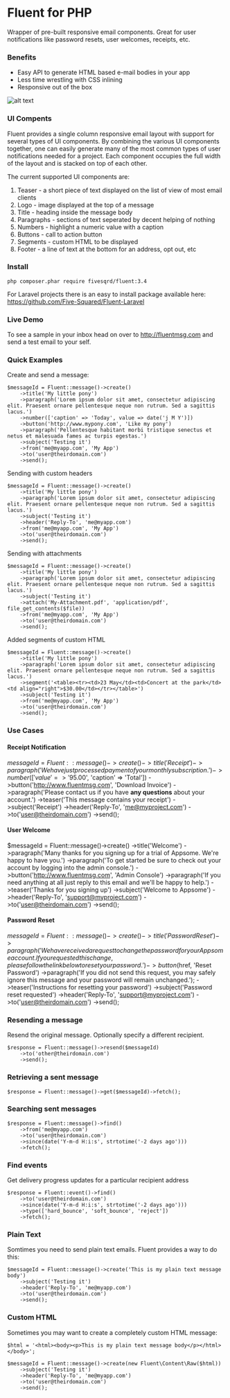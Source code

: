Fluent for PHP
============
Wrapper of pre-built responsive email components. Great for user notifications like password resets, user welcomes, receipts, etc.

### Benefits ###
- Easy API to generate HTML based e-mail bodies in your app
- Less time wrestling with CSS inlining
- Responsive out of the box

![alt text](http://fluentmsg.com/img/Responsive-Email-On-Apple-Devices.png "Responsive e-mail layout")

### UI Compents ###
Fluent provides a single column responsive email layout with support for several types of UI components. By combining the various UI components together, one can easily generate many of the most common types of user notifications needed for a project. Each component occupies the full width of the layout and is stacked on top of each other. 

The current supported UI components are:
1. Teaser - a short piece of text displayed on the list of view of most email clients
2. Logo - image displayed at the top of a message
3. Title - heading inside the message body
4. Paragraphs - sections of text seperated by decent helping of nothing
5. Numbers - highlight a numeric value with a caption
6. Buttons - call to action button
7. Segments - custom HTML to be displayed
8. Footer - a line of text at the bottom for an address, opt out, etc


### Install ###
```
php composer.phar require fivesqrd/fluent:3.4
```

For Laravel projects there is an easy to install package available here: https://github.com/Five-Squared/Fluent-Laravel

### Live Demo ###

To see a sample in your inbox head on over to http://fluentmsg.com and send a test email to your self.

### Quick Examples ###
Create and send a message:
```
$messageId = Fluent::message()->create()
    ->title('My little pony')
    ->paragraph('Lorem ipsum dolor sit amet, consectetur adipiscing elit. Praesent ornare pellentesque neque non rutrum. Sed a sagittis lacus.')
    ->number(['caption' => 'Today', value => date('j M Y')])
    ->button('http://www.mypony.com', 'Like my pony')
    ->paragraph('Pellentesque habitant morbi tristique senectus et netus et malesuada fames ac turpis egestas.')
    ->subject('Testing it')
    ->from('me@myapp.com', 'My App')
    ->to('user@theirdomain.com')
    ->send();
```

Sending with custom headers
```
$messageId = Fluent::message()->create()
    ->title('My little pony')
    ->paragraph('Lorem ipsum dolor sit amet, consectetur adipiscing elit. Praesent ornare pellentesque neque non rutrum. Sed a sagittis lacus.')
    ->subject('Testing it')
    ->header('Reply-To', 'me@myapp.com')
    ->from('me@myapp.com', 'My App')
    ->to('user@theirdomain.com')
    ->send();
```


Sending with attachments
```
$messageId = Fluent::message()->create()
    ->title('My little pony')
    ->paragraph('Lorem ipsum dolor sit amet, consectetur adipiscing elit. Praesent ornare pellentesque neque non rutrum. Sed a sagittis lacus.')
    ->subject('Testing it')
    ->attach('My-Attachment.pdf', 'application/pdf', file_get_contents($file))
    ->from('me@myapp.com', 'My App')
    ->to('user@theirdomain.com')
    ->send();
```

Added segments of custom HTML
```
$messageId = Fluent::message()->create()
    ->title('My little pony')
    ->paragraph('Lorem ipsum dolor sit amet, consectetur adipiscing elit. Praesent ornare pellentesque neque non rutrum. Sed a sagittis lacus.')
    ->segment('<table><tr><td>23 May</td><td>Concert at the park</td><td align="right">$30.00</td></tr></table>')
    ->subject('Testing it')
    ->from('me@myapp.com', 'My App')
    ->to('user@theirdomain.com')
    ->send();
```

### Use Cases ###

#### Receipt Notification ####

$messageId = Fluent::message()->create()
    ->title('Receipt')
    ->paragraph('We have just processed payment of your monthly subscription.')
    ->number(['value' => '$95.00', 'caption' => 'Total'])
    ->button('http://www.fluentmsg.com', 'Download Invoice')
    ->paragraph('Please contact us if you have <b>any questions</b> about your account.')
    ->teaser('This message contains your receipt')
    ->subject('Receipt')
    ->header('Reply-To', 'me@myproject.com')
    ->to('user@theirdomain.com')
    ->send();

#### User Welcome ####

$messageId = Fluent::message()->create()
    ->title('Welcome')
    ->paragraph('Many thanks for you signing up for a trial of Appsome. We're happy to have you.')
    ->paragraph('To get started be sure to check out your account by logging into the admin console.')
    ->button('http://www.fluentmsg.com', 'Admin Console')
    ->paragraph('If you need anything at all just reply to this email and we\'ll be happy to help.')
    ->teaser('Thanks for you signing up')
    ->subject('Welcome to Appsome')
    ->header('Reply-To', 'support@myproject.com')
    ->to('user@theirdomain.com')
    ->send();

#### Password Reset ####

$messageId = Fluent::message()->create()
    ->title('Password Reset')
    ->paragraph('We have received a request to change the password for your Appsome account. If you requested this change, please follow the link below to reset your password.')
    ->button($href, 'Reset Password')
    ->paragraph('If you did not send this request, you may safely ignore this message and your password will remain unchanged.');
    ->teaser('Instructions for resetting your password')
    ->subject('Password reset requested')
    ->header('Reply-To', 'support@myproject.com')
    ->to('user@theirdomain.com')
    ->send();

### Resending a message
Resend the original message. Optionally specify a different recipient.
```
$response = Fluent::message()->resend($messageId)
    ->to('other@theirdomain.com')
    ->send();
```

### Retrieving a sent message
```
$response = Fluent::message()->get($messageId)->fetch();
```

### Searching sent messages
```
$response = Fluent::message()->find()
    ->from('me@myapp.com')
    ->to('user@theirdomain.com')
    ->since(date('Y-m-d H:i:s', strtotime('-2 days ago')))
    ->fetch();
```

### Find events
Get delivery progress updates for a particular recipient address
```
$response = Fluent::event()->find()
    ->to('user@theirdomain.com')
    ->since(date('Y-m-d H:i:s', strtotime('-2 days ago')))
    ->type(['hard_bounce', 'soft_bounce', 'reject'])
    ->fetch();
```

### Plain Text ###
Somtimes you need to send plain text emails. Fluent provides a way to do this:
```
$messageId = Fluent::message()->create('This is my plain text message body')
    ->subject('Testing it')
    ->header('Reply-To', 'me@myapp.com')
    ->to('user@theirdomain.com')
    ->send();
```

### Custom HTML ###
Sometimes you may want to create a completely custom HTML message:
```
$html = '<html><body><p>This is my plain text message body</p></html></body>';

$messageId = Fluent::message()->create(new Fluent\Content\Raw($html))
    ->subject('Testing it')
    ->header('Reply-To', 'me@myapp.com')
    ->to('user@theirdomain.com')
    ->send();
```
